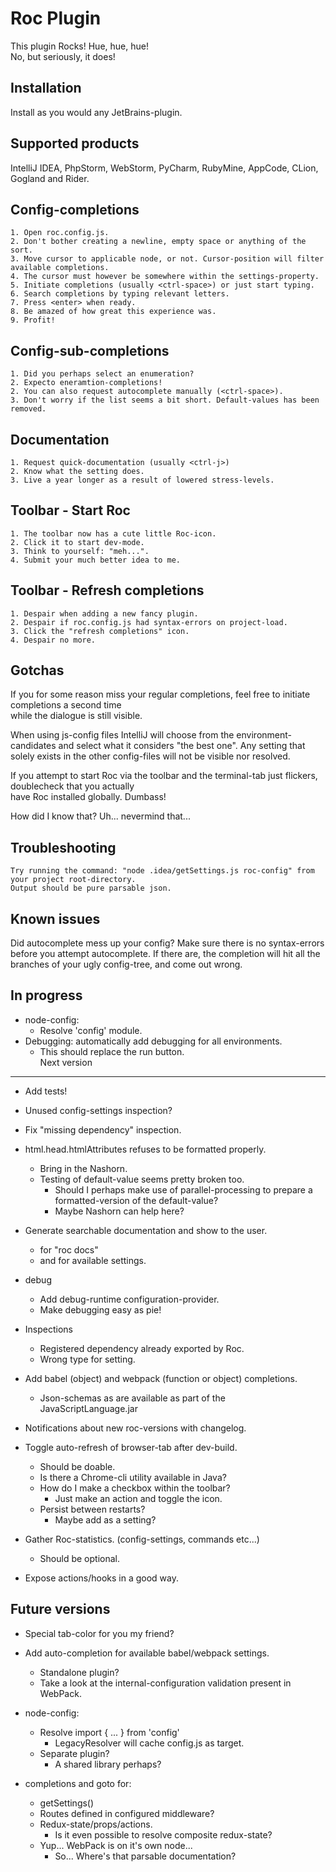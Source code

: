 Roc Plugin
==========
This plugin Rocks! Hue, hue, hue!  
No, but seriously, it does!

Installation
------------
Install as you would any JetBrains-plugin.

Supported products
------------------
IntelliJ IDEA, PhpStorm, WebStorm, PyCharm, RubyMine, AppCode, CLion, Gogland and Rider.

Config-completions
------------------
    1. Open roc.config.js.
    2. Don't bother creating a newline, empty space or anything of the sort.
    3. Move cursor to applicable node, or not. Cursor-position will filter available completions.
    4. The cursor must however be somewhere within the settings-property.
    5. Initiate completions (usually <ctrl-space>) or just start typing.
    6. Search completions by typing relevant letters.
    7. Press <enter> when ready.
    8. Be amazed of how great this experience was.
    9. Profit! 

Config-sub-completions
----------------------
    1. Did you perhaps select an enumeration?
    2. Expecto eneramtion-completions!
    2. You can also request autocomplete manually (<ctrl-space>).
    3. Don't worry if the list seems a bit short. Default-values has been removed.

Documentation
-------------   
    1. Request quick-documentation (usually <ctrl-j>)
    2. Know what the setting does.
    3. Live a year longer as a result of lowered stress-levels.

Toolbar - Start Roc
-------------------
    1. The toolbar now has a cute little Roc-icon.
    2. Click it to start dev-mode.
    3. Think to yourself: "meh...".
    4. Submit your much better idea to me.

Toolbar - Refresh completions
-----------------------------
    1. Despair when adding a new fancy plugin.
    2. Despair if roc.config.js had syntax-errors on project-load.
    3. Click the "refresh completions" icon.
    4. Despair no more.

Gotchas
-------
If you for some reason miss your regular completions, feel free to initiate completions a second time  
while the dialogue is still visible. 

When using js-config files IntelliJ will choose from the environment-candidates and select what it considers "the best one".
Any setting that solely exists in the other config-files will not be visible nor resolved.

If you attempt to start Roc via the toolbar and the terminal-tab just flickers, doublecheck that you actually  
have Roc installed globally. Dumbass!  

How did I know that? Uh... nevermind that...

Troubleshooting
---------------
    Try running the command: "node .idea/getSettings.js roc-config" from your project root-directory.
    Output should be pure parsable json.

Known issues
------------
Did autocomplete mess up your config? Make sure there is no syntax-errors before you attempt autocomplete.
If there are, the completion will hit all the branches of your ugly config-tree, and come out wrong.


In progress
-----------
- node-config:
    - Resolve 'config' module.
- Debugging: automatically add debugging for all environments.   
    - This should replace the run button.                      
Next version
------------
- Add tests!
- Unused config-settings inspection?
- Fix "missing dependency" inspection.

- html.head.htmlAttributes refuses to be formatted properly.
    - Bring in the Nashorn.
    - Testing of default-value seems pretty broken too.
        - Should I perhaps make use of parallel-processing to prepare a formatted-version of the default-value?
        - Maybe Nashorn can help here?

- Generate searchable documentation and show to the user.
    - for "roc docs"
    - and for available settings.

- debug
    - Add debug-runtime configuration-provider.
    - Make debugging easy as pie!    

- Inspections
    - Registered dependency already exported by Roc.
    - Wrong type for setting. 

- Add babel (object) and webpack (function or object) completions.
    - Json-schemas as are available as part of the JavaScriptLanguage.jar
    
- Notifications about new roc-versions with changelog.

- Toggle auto-refresh of browser-tab after dev-build.
    - Should be doable.
    - Is there a Chrome-cli utility available in Java?
    - How do I make a checkbox within the toolbar?
        - Just make an action and toggle the icon.
    - Persist between restarts?
        - Maybe add as a setting?
        
- Gather Roc-statistics. (config-settings, commands etc...)
    - Should be optional.

- Expose actions/hooks in a good way.
        
Future versions
---------------
- Special tab-color for you my friend?

- Add auto-completion for available babel/webpack settings.
    - Standalone plugin?
    - Take a look at the internal-configuration validation present in WebPack.

- node-config:
    - Resolve import { ... } from 'config'
        - LegacyResolver will cache config.js as target.
    - Separate plugin?
        - A shared library perhaps?       
                    
- completions and goto for:       
    - getSettings()
    - Routes defined in configured middleware?
    - Redux-state/props/actions.
        - Is it even possible to resolve composite redux-state?
    - Yup... WebPack is on it's own node...
        - So... Where's that parsable documentation?
                    
